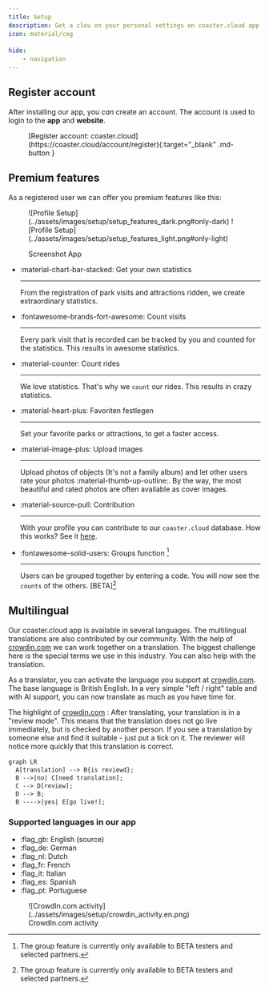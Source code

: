 ```yaml
---
title: Setup
description: Get a clou on your personal settings on coaster.cloud app.
icon: material/cog

hide:
    - navigation
---
```


## Register account

After installing our app, you _can_ create an account. The account is used to login to the **app** and **website**.

<figure markdown>
[Register account: coaster.cloud](https://coaster.cloud/account/register){:target="_blank" .md-button }
</figure>

## Premium features

As a registered user we can offer you premium features like this:

<figure markdown>
![Profile Setup](../assets/images/setup/setup_features_dark.png#only-dark)
![Profile Setup](../assets/images/setup/setup_features_light.png#only-light)

Screenshot App
</figure>

<div class="grid cards" markdown>

- :material-chart-bar-stacked: Get your own statistics

    ---
    From the registration of park visits and attractions ridden, we create extraordinary statistics.

- :fontawesome-brands-fort-awesome: Count visits

    ---
    Every park visit that is recorded can be tracked by you and counted for the statistics. This results in awesome statistics.

- :material-counter: Count rides

    ---
    We love statistics. That's why we `count` our rides. This results in crazy statistics.

- :material-heart-plus: Favoriten festlegen

    ---
    Set your favorite parks or attractions, to get a faster access.

- :material-image-plus: Upload images

    ---
    Upload photos of objects (It's not a family album) and let other users rate your photos :material-thumb-up-outline:. By the way, the most beautiful and rated photos are often available as cover images.

- :material-source-pull: Contribution

    ---
    With your profile you can contribute to our `coaster.cloud` database. How this works? See it [here](../contribute/).

- :fontawesome-solid-users: Groups function [^1]

    ---
    Users can be grouped together by entering a code. You will now see the `counts` of the others. [BETA][^1]

</div>

## Multilingual

Our coaster.cloud app is available in several languages. The multilingual translations are also contributed by our community. With the help of [crowdin.com](https://crowdin.com/project/coastercloud) we can work together on a translation. The biggest challenge here is the special terms we use in this industry. You can also help with the translation.

As a translator, you can activate the language you support at [crowdin.com](https://crowdin.com/project/coastercloud). The base language is British English. In a very simple "left / right" table and with AI support, you can now translate as much as you have time for.

The highlight of [crowdin.com](https://crowdin.com/project/coastercloud) : After translating, your translation is in a "review mode". This means that the translation does not go live immediately, but is checked by another person. If you see a translation by someone else and find it suitable - just put a tick on it. The reviewer will notice more quickly that this translation is correct.

``` mermaid
graph LR
  A[translation] --> B{is reviewd};
  B -->|no| C[need translation];
  C --> D[review];
  D --> B;
  B ---->|yes| E[go live!];
```

### Supported languages in our app

* :flag_gb: English (source)
* :flag_de: German
* :flag_nl: Dutch
* :flag_fr: French
* :flag_it: Italian
* :flag_es: Spanish
* :flag_pt: Portuguese

<figure markdown>
  ![CrowdIn.com activity](../assets/images/setup/crowdin_activity.en.png)
  <figcaption>CrowdIn.com activity</figcaption>
</figure>

[^1]: The group feature is currently only available to BETA testers and selected partners.
